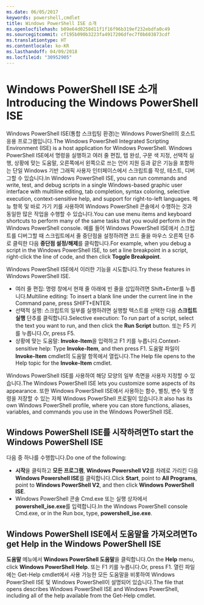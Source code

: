 ```yaml
---
ms.date: 06/05/2017
keywords: powershell,cmdlet
title: Windows PowerShell ISE 소개
ms.openlocfilehash: b09e64d0258d11f1f16f96b319ef232ebdfa0c49
ms.sourcegitcommit: cf195b090b3223fa4917206dfec7f0b603873cdf
ms.translationtype: HT
ms.contentlocale: ko-KR
ms.lasthandoff: 04/09/2018
ms.locfileid: "30952905"
---
```

# <a name="introducing-the-windows-powershell-ise"></a><span data-ttu-id="1c3e4-103">Windows PowerShell ISE 소개</span><span class="sxs-lookup"><span data-stu-id="1c3e4-103">Introducing the Windows PowerShell ISE</span></span>

<span data-ttu-id="1c3e4-104">Windows PowerShell ISE(통합 스크립팅 환경)는 Windows PowerShell의 호스트 응용 프로그램입니다.</span><span class="sxs-lookup"><span data-stu-id="1c3e4-104">The Windows PowerShell Integrated Scripting Environment (ISE) is a host application for Windows PowerShell.</span></span> <span data-ttu-id="1c3e4-105">Windows PowerShell ISE에서 명령을 실행하고 여러 줄 편집, 탭 완성, 구문 색 지정, 선택적 실행, 상황에 맞는 도움말, 오른쪽에서 왼쪽으로 쓰는 언어 지원 등과 같은 기능을 포함하는 단일 Windows 기반 그래픽 사용자 인터페이스에서 스크립트를 작성, 테스트, 디버그할 수 있습니다.</span><span class="sxs-lookup"><span data-stu-id="1c3e4-105">In Windows PowerShell ISE, you can run commands and write, test, and debug scripts in a single Windows-based graphic user interface with multiline editing, tab completion, syntax coloring, selective execution, context-sensitive help, and support for right-to-left languages.</span></span> <span data-ttu-id="1c3e4-106">메뉴 항목 및 바로 가기 키를 사용하여 Windows PowerShell 콘솔에서 수행하는 것과 동일한 많은 작업을 수행할 수 있습니다.</span><span class="sxs-lookup"><span data-stu-id="1c3e4-106">You can use menu items and keyboard shortcuts to perform many of the same tasks that you would perform in the Windows PowerShell console.</span></span> <span data-ttu-id="1c3e4-107">예를 들어 Windows PowerShell ISE에서 스크립트를 디버그할 때 스크립트에서 줄 중단점을 설정하려면 코드 줄을 마우스 오른쪽 단추로 클릭한 다음 **중단점 설정/해제**를 클릭합니다.</span><span class="sxs-lookup"><span data-stu-id="1c3e4-107">For example, when you debug a script in the Windows PowerShell ISE, to set a line breakpoint in a script, right-click the line of code, and then click **Toggle Breakpoint**.</span></span>

<span data-ttu-id="1c3e4-108">Windows PowerShell ISE에서 이러한 기능을 시도합니다.</span><span class="sxs-lookup"><span data-stu-id="1c3e4-108">Try these features in Windows PowerShell ISE.</span></span>

- <span data-ttu-id="1c3e4-109">여러 줄 편집: 명령 창에서 현재 줄 아래에 빈 줄을 삽입하려면 Shift+Enter를 누릅니다.</span><span class="sxs-lookup"><span data-stu-id="1c3e4-109">Multiline editing: To insert a blank line under the current line in the Command pane, press SHIFT+ENTER.</span></span>
- <span data-ttu-id="1c3e4-110">선택적 실행: 스크립트의 일부를 실행하려면 실행할 텍스트를 선택한 다음 **스크립트 실행** 단추를 클릭합니다.</span><span class="sxs-lookup"><span data-stu-id="1c3e4-110">Selective execution: To run part of a script, select the text you want to run, and then click the **Run Script** button.</span></span> <span data-ttu-id="1c3e4-111">또는 F5 키를 누릅니다.</span><span class="sxs-lookup"><span data-stu-id="1c3e4-111">Or, press F5.</span></span>
- <span data-ttu-id="1c3e4-112">상황에 맞는 도움말: **Invoke-Item**을 입력하고 F1 키를 누릅니다.</span><span class="sxs-lookup"><span data-stu-id="1c3e4-112">Context-sensitive help: Type **Invoke-Item**, and then press F1.</span></span> <span data-ttu-id="1c3e4-113">도움말 파일이 **Invoke-Item** cmdlet의 도움말 항목에서 열립니다.</span><span class="sxs-lookup"><span data-stu-id="1c3e4-113">The Help file opens to the Help topic for the **Invoke-Item** cmdlet.</span></span>

<span data-ttu-id="1c3e4-114">Windows PowerShell ISE를 사용하여 해당 모양의 일부 측면을 사용자 지정할 수 있습니다.</span><span class="sxs-lookup"><span data-stu-id="1c3e4-114">The Windows PowerShell ISE lets you customize some aspects of its appearance.</span></span> <span data-ttu-id="1c3e4-115">또한 Windows PowerShell ISE에서 사용하는 함수, 별칭, 변수 및 명령을 저장할 수 있는 자체 Windows PowerShell 프로필이 있습니다.</span><span class="sxs-lookup"><span data-stu-id="1c3e4-115">It also has its own Windows PowerShell profile, where you can store functions, aliases, variables, and commands you use in the Windows PowerShell ISE.</span></span>

## <a name="to-start-the-windows-powershell-ise"></a><span data-ttu-id="1c3e4-116">Windows PowerShell ISE를 시작하려면</span><span class="sxs-lookup"><span data-stu-id="1c3e4-116">To start the Windows PowerShell ISE</span></span>

<span data-ttu-id="1c3e4-117">다음 중 하나를 수행합니다.</span><span class="sxs-lookup"><span data-stu-id="1c3e4-117">Do one of the following:</span></span>

- <span data-ttu-id="1c3e4-118">**시작**을 클릭하고 **모든 프로그램**, **Windows Powershell V2**를 차례로 가리킨 다음 **Windows Powershell ISE**를 클릭합니다.</span><span class="sxs-lookup"><span data-stu-id="1c3e4-118">Click **Start**, point to **All Programs**, point to **Windows PowerShell V2**, and then click **Windows PowerShell ISE**.</span></span>
- <span data-ttu-id="1c3e4-119">Windows PowerShell 콘솔 Cmd.exe 또는 실행 상자에서 **powershell_ise.exe**를 입력합니다.</span><span class="sxs-lookup"><span data-stu-id="1c3e4-119">In the Windows PowerShell console Cmd.exe, or in the Run box, type, **powershell_ise.exe**.</span></span>

## <a name="to-get-help-in-the-windows-powershell-ise"></a><span data-ttu-id="1c3e4-120">Windows PowerShell ISE에서 도움말을 가져오려면</span><span class="sxs-lookup"><span data-stu-id="1c3e4-120">To get Help in the Windows PowerShell ISE</span></span>

<span data-ttu-id="1c3e4-121">**도움말** 메뉴에서 **Windows PowerShell 도움말**을 클릭합니다.</span><span class="sxs-lookup"><span data-stu-id="1c3e4-121">On the **Help** menu, click **Windows PowerShell Help**.</span></span> <span data-ttu-id="1c3e4-122">또는 F1 키를 누릅니다.</span><span class="sxs-lookup"><span data-stu-id="1c3e4-122">Or, press F1.</span></span> <span data-ttu-id="1c3e4-123">열린 파일에는 Get-Help cmdlet에서 사용 가능한 모든 도움말을 비롯하여 Windows PowerShell ISE 및 Windows PowerShell이 설명되어 있습니다.</span><span class="sxs-lookup"><span data-stu-id="1c3e4-123">The file that opens describes Windows PowerShell ISE and Windows PowerShell, including all of the help available from the Get-Help cmdlet.</span></span>